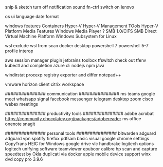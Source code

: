 snip & sketch turn off notification sound
fn-ctrl switch on lenovo

os ui language
date format

windows features
    Containers
    Hyper-V
        Hyper-V Management TOols
        Hyper-V Platform
    Media Features
        WIndows Media Player
    ? SMB 1.0/CIFS
    SMB Direct
    Virtual Machine Platform
    Windows Subsystem for Linux


wsl
    exclude wsl from scan
docker desktop
powershell 7
powershell 5-7 profile interop

aws session manager plugin
jetbrains toolbox
tfswitch
    check out tfenv
kubectl and completion
azure cli
nodejs
    npm
java

windirstat
procexp
registry exporter and differ
notepad++

vmware horizon client
citrix workspace

###############
communication
###############
ms teams
google meet
whatsapp
signal
facebook messenger
telegram desktop
zoom
cisco webex meetings

###############
productivity tools
###############
adobe acrobat
    https://community.chocolatey.org/packages/adobereader
ms office
onenote
snagit

###############
personal tools
###############
bitwarden
adguard
adguard vpn
spotify
firefox
pdfsam
    basic
    visual
google chrome settings
CopyTrans HEIC for Windows
google drive
vlc
handbrake
logitech options
logitech unifying software
teamviewer
epuboor
calibre
hp scan and capture
speedtest by Okla
duplicati via docker
apple mobile device support
winx dvd copy pro 3.9.6
